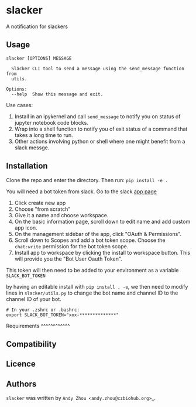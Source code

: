 slacker
=======
A notification for slackers

Usage
-----
```
slacker [OPTIONS] MESSAGE

  Slacker CLI tool to send a message using the send_message function from
  utils.

Options:
  --help  Show this message and exit.

```

Use cases:
1. Install in an ipykernel and call `send_message` to notify you on status of jupyter notebook code blocks.
2. Wrap into a shell function to notify you of exit status of a command that takes a long time to run.
3. Other actions involving python or shell where one might benefit from a slack messge.


Installation
------------
Clone the repo and enter the directory.  Then run:
`pip install -e .`

You will need a bot token from slack.  Go to the slack [app page](https://api.slack.com/apps)

1. Click create new app
2. Choose "from scratch"
3. Give it a name and choose workspace.
4. On the basic information page, scroll down to edit name and add custom app icon.
5. On the management sidebar of the app, click "OAuth & Permissions".
6. Scroll down to Scopes and add a bot token scope.  Choose the `chat:write` permission for the bot token scope.
7. Install app to workspace by clicking the install to workspace button.  This will provide you the "Bot User Oauth Token".

This token will then need to be added to your environment as a variable `SLACK_BOT_TOKEN`

by having an editable install with `pip install . -e`, we then need to modify lines in `slacker/utils.py` to change the bot name and channel ID to the channel ID of your bot.

```
# In your .zshrc or .bashrc:
export SLACK_BOT_TOKEN="xox-**************"
```

Requirements
^^^^^^^^^^^^

Compatibility
-------------

Licence
-------

Authors
-------

`slacker` was written by `Andy Zhou <andy.zhou@czbiohub.org>`_.

